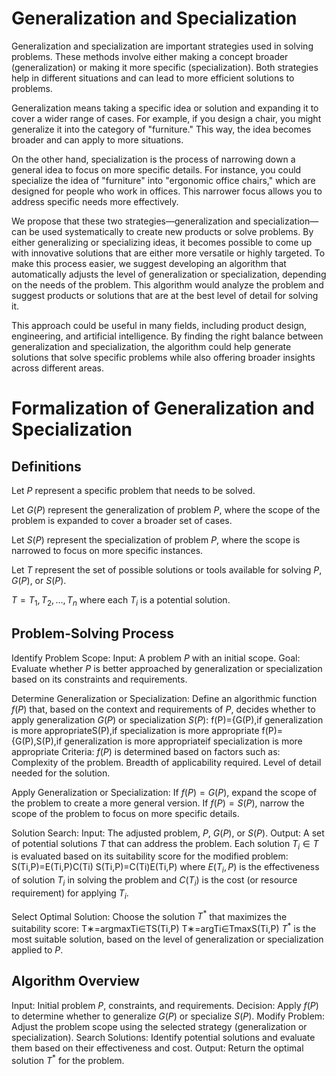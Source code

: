 # Generalization and Specialization

Generalization and specialization are important strategies used in solving problems. These methods involve either making a concept broader (generalization) or making it more specific (specialization). Both strategies help in different situations and can lead to more efficient solutions to problems.

Generalization means taking a specific idea or solution and expanding it to cover a wider range of cases. For example, if you design a chair, you might generalize it into the category of "furniture." This way, the idea becomes broader and can apply to more situations.

On the other hand, specialization is the process of narrowing down a general idea to focus on more specific details. For instance, you could specialize the idea of "furniture" into "ergonomic office chairs," which are designed for people who work in offices. This narrower focus allows you to address specific needs more effectively.

We propose that these two strategies—generalization and specialization—can be used systematically to create new products or solve problems. By either generalizing or specializing ideas, it becomes possible to come up with innovative solutions that are either more versatile or highly targeted. To make this process easier, we suggest developing an algorithm that automatically adjusts the level of generalization or specialization, depending on the needs of the problem. This algorithm would analyze the problem and suggest products or solutions that are at the best level of detail for solving it.

This approach could be useful in many fields, including product design, engineering, and artificial intelligence. By finding the right balance between generalization and specialization, the algorithm could help generate solutions that solve specific problems while also offering broader insights across different areas.


# Formalization of Generalization and Specialization

## Definitions

Let $P$ represent a specific problem that needs to be solved.

Let $G(P)$ represent the generalization of problem $P$, where the scope of the problem is expanded to cover a broader set of cases.

Let $S(P)$ represent the specialization of problem $P$, where the scope is narrowed to focus on more specific instances.

Let $T$ represent the set of possible solutions or tools available for solving $P$, $G(P)$, or $S(P)$.

$T = {T_1, T_2, \dots, T_n}$ where each $T_i$ is a potential solution.

## Problem-Solving Process

Identify Problem Scope:
    Input: A problem $P$ with an initial scope.
    Goal: Evaluate whether $P$ is better approached by generalization or specialization based on its constraints and requirements.

Determine Generalization or Specialization:
    Define an algorithmic function $f(P)$ that, based on the context and requirements of $P$, decides whether to apply generalization $G(P)$ or specialization $S(P)$:
    f(P)={G(P),if generalization is more appropriateS(P),if specialization is more appropriate
    f(P)={G(P),S(P),​if generalization is more appropriateif specialization is more appropriate​
    Criteria: $f(P)$ is determined based on factors such as:
        Complexity of the problem.
        Breadth of applicability required.
        Level of detail needed for the solution.

Apply Generalization or Specialization:
    If $f(P) = G(P)$, expand the scope of the problem to create a more general version.
    If $f(P) = S(P)$, narrow the scope of the problem to focus on more specific details.

Solution Search:
    Input: The adjusted problem, $P$, $G(P)$, or $S(P)$.
    Output: A set of potential solutions $T$ that can address the problem.
    Each solution $T_i \in T$ is evaluated based on its suitability score for the modified problem:
    S(Ti,P)=E(Ti,P)C(Ti)
    S(Ti​,P)=C(Ti​)E(Ti​,P)​ where $E(T_i, P)$ is the effectiveness of solution $T_i$ in solving the problem and $C(T_i)$ is the cost (or resource requirement) for applying $T_i$.

Select Optimal Solution:
    Choose the solution $T^*$ that maximizes the suitability score:
    T∗=arg⁡max⁡Ti∈TS(Ti,P)
    T∗=argTi​∈Tmax​S(Ti​,P)
    $T^*$ is the most suitable solution, based on the level of generalization or specialization applied to $P$.

## Algorithm Overview

Input: Initial problem $P$, constraints, and requirements.
Decision: Apply $f(P)$ to determine whether to generalize $G(P)$ or specialize $S(P)$.
Modify Problem: Adjust the problem scope using the selected strategy (generalization or specialization).
Search Solutions: Identify potential solutions and evaluate them based on their effectiveness and cost.
Output: Return the optimal solution $T^*$ for the problem.
